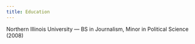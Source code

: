 ```yaml
---
title: Education
---
```


Northern Illinois University — BS in Journalism, Minor in Political Science (2008)